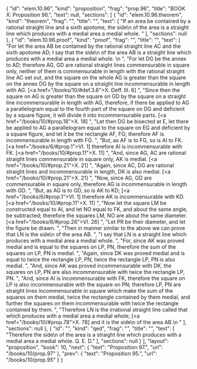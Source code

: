 {
  "id": "elem.10.96",
  "kind": "proposition",
  "frag": "prop.96",
  "title": "BOOK X: Proposition 96.",
  "text": null,
  "sections": [
    {
      "id": "elem.10.96.theorem",
      "kind": "theorem",
      "frag": "",
      "title": "",
      "text": [
        "If an area be contained by a rational straight line and a sixth apotome, the <quote>side</quote>\n of the area is a straight line which produces with a medial area a medial whole. "
      ],
      "sections": null
    },
    {
      "id": "elem.10.96.proof",
      "kind": "proof",
      "frag": "",
      "title": "",
      "text": [
        "For let the area AB be contained by the rational straight line AC and the sixth apotome AD; I say that the <quote>side</quote>\n of the area AB is a straight line which produces with a medial area a medial whole. \n      ",
        "For let DG be the annex to AD; therefore AG, GD are rational straight lines commensurable in square only, neither of them is commensurable in length with the rational straight line AC set out, and the square on the whole AG is greater than the square on the annex DG by the square on a straight line incommensurable in length with AG. [<a href=\"/books/10/#def.3.6\">X. Deff. III. 6</a>] ",
        "Since then the square on AG is greater than the square on GD by the square on a straight line incommensurable in length with AG, therefore, if there be applied to AG a parallelogram equal to the fourth part of the square on DG and deficient by a square figure, it will divide it into incommensurable parts. [<a href=\"/books/10/#prop.18\">X. 18</a>] ",
        "Let then DG be bisected at E, let there be applied to AG a parallelogram equal to the square on EG and deficient by a square figure, and let it be the rectangle AF, FG; therefore AF is incommensurable in length with FG. ",
        "But, as AF is to FG, so is AI to FK. [<a href=\"/books/6/#prop.1\">VI. 1</a>] therefore AI is incommensurable with FK. [<a href=\"/books/10/#prop.11\">X. 11</a>] ",
        "And, since AG, AC are rational straight lines commensurable in square only, AK is medial. [<a href=\"/books/10/#prop.21\">X. 21</a>] ",
        "Again, since AC, DG are rational straight lines and incommensurable in length, DK is also medial. [<a href=\"/books/10/#prop.21\">X. 21</a>] ",
        "Now, since AG, GD are commensurable in square only, therefore AG is incommensurable in length with GD. ",
        "But, as AG is to GD, so is AK to KD; [<a href=\"/books/6/#prop.1\">VI. 1</a>] therefore AK is incommensurable with KD. [<a href=\"/books/10/#prop.11\">X. 11</a>] ",
        "Now let the square LM be constructed equal to AI, and let NO equal to FK, and about the same angle, be subtracted; therefore the squares LM, NO are about the same diameter. [<a href=\"/books/6/#prop.26\">VI. 26</a>] ",
        "Let PR be their diameter, and let the figure be drawn. ",
        "Then in manner similar to the above we can prove that LN is the <quote>side</quote>\n of the area AB. ",
        "I say that LN is a straight line which produces with a medial area a medial whole. ",
        "For, since AK was proved medial and is equal to the squares on LP, PN, therefore the sum of the squares on LP, PN is medial. ",
        "Again, since DK was proved medial and is equal to twice the rectangle LP, PN, twice the rectangle LP, PN is also medial. ",
        "And, since AK was proved incommensurable with DK, the squares on LP, PN are also incommensurable with twice the rectangle LP, PN. ",
        "And, since AI is incommensurable with FK, therefore the square on LP is also incommensurable with the square on PN; therefore LP, PN are straight lines incommensurable in square which make the sum of the squares on them medial, twice the rectangle contained by them medial, and further the squares on them incommensurable with twice the rectangle contained by them. ",
        "Therefore LN is the irrational straight line called that which produces with a medial area a medial whole; [<a href=\"/books/10/#prop.78\">X. 78</a>] and it is the <quote>side</quote>\n of the area AB.\n      "
      ],
      "sections": null
    },
    {
      "id": "",
      "kind": "qed",
      "frag": "",
      "title": "",
      "text": [
        "Therefore the <quote>side</quote>\n of the area is a straight line which produces with a medial area a medial whole. Q. E. D."
      ],
      "sections": null
    }
  ],
  "layout": "proposition",
  "book": 10,
  "next": {
    "text": "Proposition 97.",
    "url": "/books/10/prop.97"
  },
  "prev": {
    "text": "Proposition 95.",
    "url": "/books/10/prop.95"
  }
}
